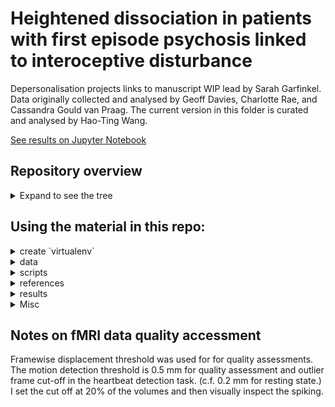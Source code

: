# Heightened dissociation in patients with first episode psychosis linked to interoceptive disturbance

Depersonalisation projects links to manuscript WIP lead by Sarah Garfinkel.
Data originally collected and analysed by Geoff Davies, Charlotte Rae, and Cassandra Gould van Praag.
The current version in this folder is curated and analysed by Hao-Ting Wang.

[See results on Jupyter Notebook](https://nbviewer.jupyter.org/github/htwangtw/depersonalisation/blob/master/results/stats_results_figures.ipynb)

## Repository overview
<details>
  <summary>Expand to see the tree</summary>

```
./
├── data/
│   ├── code
│   ├── derivatives
│   ├── sourcedata
│   ├── sub-*
│   ├── CHANGES.md
│   ├── dataset_description.json
│   ├── participants.json
│   ├── participants.tsv
│   ├── README.md
│   ├── task-heartbeat_bold.json
│   └── task-rest_bold.json
├── references/
├── results/
├── scratch/
├── scripts/
├── Makefile
├── requirements.txt
└── README.md
```
</details>


## Using the material in this repo:
<details>
  <summary>create `virtualenv`</summary>
  Recommanded steps:

  ```
  cd /path/to/project/
  make install
  source env/bin/activate
  ```
  ### Important note on dependecy
  We used a patched version of `tftb`. The pip image hasn't been updated yet.
  ```
  pip install git+https://github.com/htwangtw/tftb.git@spwv_fix
  ```
  This step is not needed if you use the `Makefile` to create the environment
  ```
  make install
  ```
</details>

<details>
  <summary>data</summary>

  This is a BIDS directory containing the raw data (`sourcedata`), BIDS compiled Nifti, and minimally preprocessed dataset for statistical modeling (`derivatives`).
</details>

<details>
  <summary>scripts</summary>

  Analysis and visualisation code, including FSL design files.
  `firstlevel.sh` and `grouplevel.sh` are SGE cluster submission scripts.
</details>


<details>
  <summary>references</summary>

  Code from referenced study, MNI space seed/gray matter masks.
</details>

<details>
  <summary>results</summary>

  Outputs from `scripts`, includes figures, important interim data, manuscripts.
  Includes copy of metadata to produce the final figures.

  ### Difference between `./data/derivatives` in and `results`

  Prerpocessed first level data in `./data/derivatives`
  Summary, second level data and meta data are in `results`.
  Rule of thumb: data that might need permission to share, or too large for GitHub goes to `./data/derivatives`; otherwise `analysis`
</details>

<details>
  <summary>Misc</summary>

  ### scratch

  Scratch folder. Delete after a project is complete.
</details>

## Notes on fMRI data quality accessment

Framewise displacement threshold was used for for quality assessments.
The motion detection threshold is 0.5 mm for quality assessment and outlier frame cut-off in the heartbeat detection task. (c.f. 0.2 mm for resting state.)
I set the cut off at 20% of the volumes and then visually inspect the spiking.
